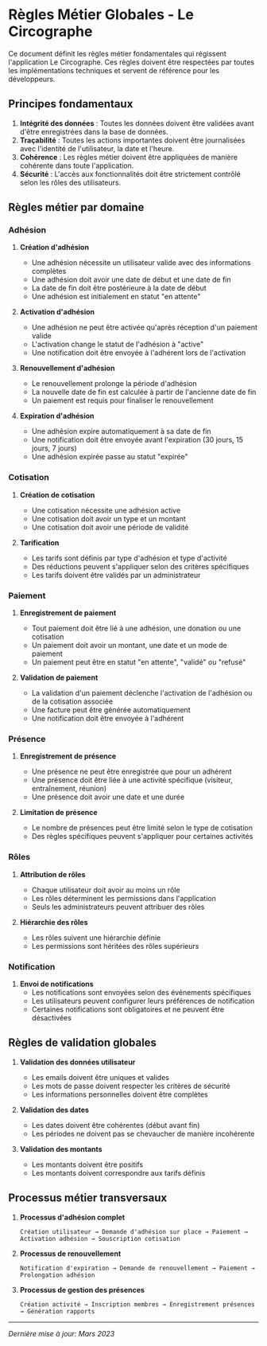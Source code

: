 # Règles Métier Globales - Le Circographe

Ce document définit les règles métier fondamentales qui régissent l'application Le Circographe. Ces règles doivent être respectées par toutes les implémentations techniques et servent de référence pour les développeurs.

## Principes fondamentaux

1. **Intégrité des données** : Toutes les données doivent être validées avant d'être enregistrées dans la base de données.
2. **Traçabilité** : Toutes les actions importantes doivent être journalisées avec l'identité de l'utilisateur, la date et l'heure.
3. **Cohérence** : Les règles métier doivent être appliquées de manière cohérente dans toute l'application.
4. **Sécurité** : L'accès aux fonctionnalités doit être strictement contrôlé selon les rôles des utilisateurs.

## Règles métier par domaine

### Adhésion

1. **Création d'adhésion**
   - Une adhésion nécessite un utilisateur valide avec des informations complètes
   - Une adhésion doit avoir une date de début et une date de fin
   - La date de fin doit être postérieure à la date de début
   - Une adhésion est initialement en statut "en attente"

2. **Activation d'adhésion**
   - Une adhésion ne peut être activée qu'après réception d'un paiement valide
   - L'activation change le statut de l'adhésion à "active"
   - Une notification doit être envoyée à l'adhérent lors de l'activation

3. **Renouvellement d'adhésion**
   - Le renouvellement prolonge la période d'adhésion
   - La nouvelle date de fin est calculée à partir de l'ancienne date de fin
   - Un paiement est requis pour finaliser le renouvellement

4. **Expiration d'adhésion**
   - Une adhésion expire automatiquement à sa date de fin
   - Une notification doit être envoyée avant l'expiration (30 jours, 15 jours, 7 jours)
   - Une adhésion expirée passe au statut "expirée"

### Cotisation

1. **Création de cotisation**
   - Une cotisation nécessite une adhésion active
   - Une cotisation doit avoir un type et un montant
   - Une cotisation doit avoir une période de validité

2. **Tarification**
   - Les tarifs sont définis par type d'adhésion et type d'activité
   - Des réductions peuvent s'appliquer selon des critères spécifiques
   - Les tarifs doivent être validés par un administrateur

### Paiement

1. **Enregistrement de paiement**
   - Tout paiement doit être lié à une adhésion, une donation ou une cotisation
   - Un paiement doit avoir un montant, une date et un mode de paiement
   - Un paiement peut être en statut "en attente", "validé" ou "refusé"

2. **Validation de paiement**
   - La validation d'un paiement déclenche l'activation de l'adhésion ou de la cotisation associée
   - Une facture peut être générée automatiquement
   - Une notification doit être envoyée à l'adhérent

### Présence

1. **Enregistrement de présence**
   - Une présence ne peut être enregistrée que pour un adhérent
   - Une présence doit être liée à une activité spécifique (visiteur, entraînement, réunion)
   - Une présence doit avoir une date et une durée

2. **Limitation de présence**
   - Le nombre de présences peut être limité selon le type de cotisation
   - Des règles spécifiques peuvent s'appliquer pour certaines activités

### Rôles

1. **Attribution de rôles**
   - Chaque utilisateur doit avoir au moins un rôle
   - Les rôles déterminent les permissions dans l'application
   - Seuls les administrateurs peuvent attribuer des rôles

2. **Hiérarchie des rôles**
   - Les rôles suivent une hiérarchie définie
   - Les permissions sont héritées des rôles supérieurs

### Notification

1. **Envoi de notifications**
   - Les notifications sont envoyées selon des événements spécifiques
   - Les utilisateurs peuvent configurer leurs préférences de notification
   - Certaines notifications sont obligatoires et ne peuvent être désactivées

## Règles de validation globales

1. **Validation des données utilisateur**
   - Les emails doivent être uniques et valides
   - Les mots de passe doivent respecter les critères de sécurité
   - Les informations personnelles doivent être complètes

2. **Validation des dates**
   - Les dates doivent être cohérentes (début avant fin)
   - Les périodes ne doivent pas se chevaucher de manière incohérente

3. **Validation des montants**
   - Les montants doivent être positifs
   - Les montants doivent correspondre aux tarifs définis

## Processus métier transversaux

1. **Processus d'adhésion complet**
   ```
   Création utilisateur → Demande d'adhésion sur place → Paiement → Activation adhésion → Souscription cotisation
   ```

2. **Processus de renouvellement**
   ```
   Notification d'expiration → Demande de renouvellement → Paiement → Prolongation adhésion
   ```

3. **Processus de gestion des présences**
   ```
   Création activité → Inscription membres → Enregistrement présences → Génération rapports
   ```

---

*Dernière mise à jour: Mars 2023*